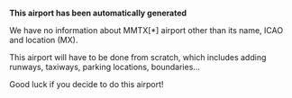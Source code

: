 **This airport has been automatically generated**

We have no information about MMTX[*] airport other than its name, ICAO and location (MX).

This airport will have to be done from scratch, which includes adding runways, taxiways, parking locations, boundaries...

Good luck if you decide to do this airport!